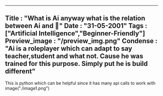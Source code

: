 ------
Title : "What is Ai anyway what is the relation between Ai and 💩" 
Date : "31-05-2001"
Tags : ["Artificial Intelligence","Beginner-Friendly"]
Preview_image : "/preview_img.png"
Condense : "Ai is a roleplayer which can adapt to say teacher,student and what not. Cause he was trained for this purpose. Simply put he is build different"
------

This is python which can be helpful since it has many api calls to work with 
image("./image1.png")
